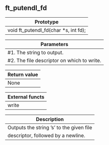 ## ft_putendl_fd
|Prototype|
|---|
|void ft_putendl_fd(char *s, int fd);|

|Parameters|
|---|
|#1. The string to output.|
|#2. The file descriptor on which to write.|

|Return value|
|---|
|None|

|External functs|
|---|
|write|

|Description|
|---|
|Outputs the string ’s’ to the given file
descriptor, followed by a newline.|
